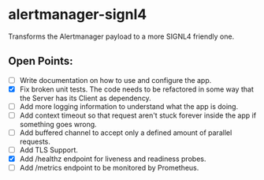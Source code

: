 # alertmanager-signl4
Transforms the Alertmanager payload to a more SIGNL4 friendly one.

## Open Points:
* [ ] Write documentation on how to use and configure the app.
* [x] Fix broken unit tests. The code needs to be refactored in some way that the Server has its Client as dependency.
* [ ] Add more logging information to understand what the app is doing.
* [ ] Add context timeout so that request aren't stuck forever inside the app if something goes wrong.
* [ ] Add buffered channel to accept only a defined amount of parallel requests.
* [ ] Add TLS Support.
* [x] Add /healthz endpoint for liveness and readiness probes.
* [ ] Add /metrics endpoint to be monitored by Prometheus.
